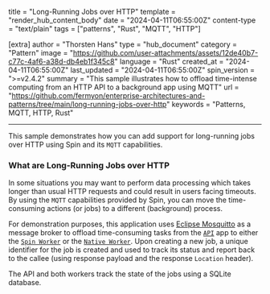 title = "Long-Running Jobs over HTTP"
template = "render_hub_content_body"
date = "2024-04-11T06:55:00Z"
content-type = "text/plain"
tags = ["patterns", "Rust", "MQTT", "HTTP"]

[extra]
author = "Thorsten Hans"
type = "hub_document"
category = "Pattern"
image = "https://github.com/user-attachments/assets/12de40b7-c77c-4af6-a38d-db4eb1f345c8"
language = "Rust"
created_at = "2024-04-11T06:55:00Z"
last_updated = "2024-04-11T06:55:00Z"
spin_version = ">=v2.4.2"
summary = "This sample illustrates how to offload time-intense computing from an HTTP API to a background app using MQTT"
url = "https://github.com/fermyon/enterprise-architectures-and-patterns/tree/main/long-running-jobs-over-http"
keywords = "Patterns, MQTT, HTTP, Rust"

---

This sample demonstrates how you can add support for long-running jobs over HTTP using Spin and its `MQTT` capabilities.

### What are Long-Running Jobs over HTTP

In some situations you may want to perform data processing which takes longer than usual HTTP requests and could result in users facing timeouts. By using the `MQTT` capabilities provided by Spin, you can move the time-consuming actions (or jobs) to a different (background) process.

For demonstration purposes, this application uses [Eclipse Mosquitto](https://mosquitto.org/) as a message broker to offload time-consuming tasks from the [`API`](https://github.com/fermyon/enterprise-architectures-and-patterns/tree/main/long-running-jobs-over-http/api) app to either the [`Spin Worker`](https://github.com/fermyon/enterprise-architectures-and-patterns/tree/main/long-running-jobs-over-http/spin-worker) or the [`Native Worker`](https://github.com/fermyon/enterprise-architectures-and-patterns/tree/main/long-running-jobs-over-http/native-worker). Upon creating a new job, a unique identifier for the job is created and used to track its status and report back to the callee (using response payload and the response `Location` header).

The API and both workers track the state of the jobs using a SQLite database.
